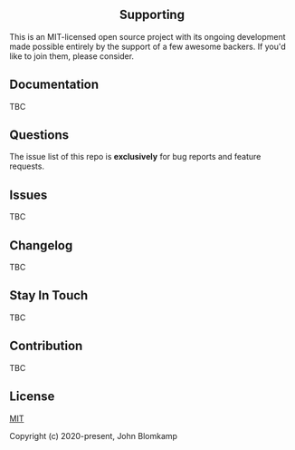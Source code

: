 <h2 align="center">Supporting</h2>

This is an MIT-licensed open source project with its ongoing development made possible entirely by the support of a few awesome backers. If you'd like to join them, please consider.
## Documentation

TBC

## Questions

The issue list of this repo is **exclusively** for bug reports and feature requests.

## Issues

TBC

## Changelog

TBC

## Stay In Touch

TBC

## Contribution

TBC

## License

[MIT](https://opensource.org/licenses/MIT)

Copyright (c) 2020-present, John Blomkamp